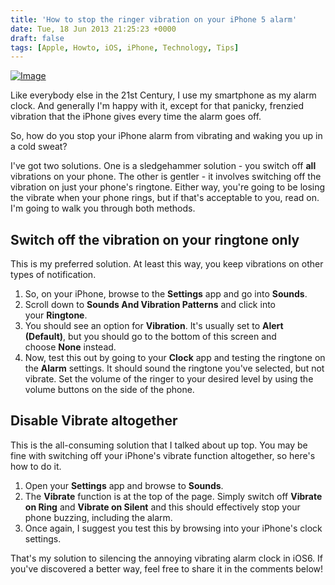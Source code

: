 ```yaml
---
title: 'How to stop the ringer vibration on your iPhone 5 alarm'
date: Tue, 18 Jun 2013 21:25:23 +0000
draft: false
tags: [Apple, Howto, iOS, iPhone, Technology, Tips]
---
```


[![Image](http://gerard.files.wordpress.com/2013/06/ios6.jpg?w=487)](http://gerard.files.wordpress.com/2013/06/ios6.jpg)

Like everybody else in the 21st Century, I use my smartphone as my alarm clock. And generally I'm happy with it, except for that panicky, frenzied vibration that the iPhone gives every time the alarm goes off.

So, how do you stop your iPhone alarm from vibrating and waking you up in a cold sweat?

I've got two solutions. One is a sledgehammer solution - you switch off **all** vibrations on your phone. The other is gentler - it involves switching off the vibration on just your phone's ringtone. Either way, you're going to be losing the vibrate when your phone rings, but if that's acceptable to you, read on. I'm going to walk you through both methods.

Switch off the vibration on your ringtone only
----------------------------------------------

This is my preferred solution. At least this way, you keep vibrations on other types of notification.

1.  So, on your iPhone, browse to the **Settings** app and go into **Sounds**. 
2.  Scroll down to **Sounds And Vibration Patterns** and click into your **Ringtone**.
3.  You should see an option for **Vibration**. It's usually set to **Alert (Default)**, but you should go to the bottom of this screen and choose **None** instead.
4.  Now, test this out by going to your **Clock** app and testing the ringtone on the **Alarm** settings. It should sound the ringtone you've selected, but not vibrate. Set the volume of the ringer to your desired level by using the volume buttons on the side of the phone.

Disable Vibrate altogether
--------------------------

This is the all-consuming solution that I talked about up top. You may be fine with switching off your iPhone's vibrate function altogether, so here's how to do it.

1.  Open your **Settings** app and browse to **Sounds**.
2.  The **Vibrate** function is at the top of the page. Simply switch off **Vibrate on Ring** and **Vibrate on Silent** and this should effectively stop your phone buzzing, including the alarm.
3.  Once again, I suggest you test this by browsing into your iPhone's clock settings.

That's my solution to silencing the annoying vibrating alarm clock in iOS6. If you've discovered a better way, feel free to share it in the comments below!